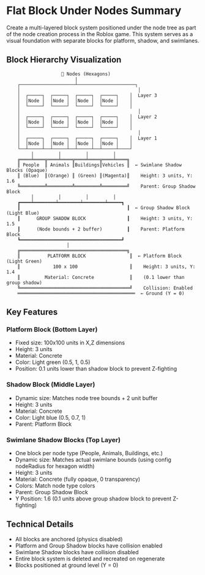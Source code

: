 # Flat Block Under Nodes Summary

Create a multi-layered block system positioned under the node tree as part of the node creation process in the Roblox game. This system serves as a visual foundation with separate blocks for platform, shadow, and swimlanes.

## Block Hierarchy Visualization

```
                    🔷 Nodes (Hexagons)
                         |
    ┌────────────────────┴─────────────────────┐
    │                                           │
    │  ┌─────┐  ┌─────┐  ┌─────┐  ┌─────┐    │  Layer 3
    │  │Node │  │Node │  │Node │  │Node │    │
    │  └─────┘  └─────┘  └─────┘  └─────┘    │
    │                                           │
    │  ┌─────┐  ┌─────┐  ┌─────┐  ┌─────┐    │  Layer 2
    │  │Node │  │Node │  │Node │  │Node │    │
    │  └─────┘  └─────┘  └─────┘  └─────┘    │
    │                                           │
    │  ┌─────┐  ┌─────┐  ┌─────┐  ┌─────┐    │  Layer 1
    │  │Node │  │Node │  │Node │  │Node │    │
    └──┴─────┴──┴─────┴──┴─────┴──┴─────┴────┘
         │         │         │         │
    ╔════╧════╦════╧════╦════╧════╦════╧════╗
    ║ People  ║ Animals ║Buildings║Vehicles ║  ← Swimlane Shadow Blocks (Opaque)
    ║ (Blue)  ║(Orange) ║ (Green) ║(Magenta)║    Height: 3 units, Y: 1.6
    ╚═════════╩═════════╩═════════╩═════════╝    Parent: Group Shadow Block
         │         │         │         │
    ┏━━━━┷━━━━━━━━┷━━━━━━━━┷━━━━━━━━┷━━━━━┓
    ┃                                       ┃  ← Group Shadow Block (Light Blue)
    ┃      GROUP SHADOW BLOCK               ┃    Height: 3 units, Y: 1.5
    ┃      (Node bounds + 2 buffer)         ┃    Parent: Platform Block
    ┗━━━━━━━━━━━━━━━━━━━━━━━━━━━━━━━━━━━━━┛
                      │
    ╔═══════════════════════════════════════╗
    ║          PLATFORM BLOCK                ║  ← Platform Block (Light Green)
    ║            100 x 100                   ║    Height: 3 units, Y: 1.4
    ║         Material: Concrete             ║    (0.1 lower than group shadow)
    ╚════════════════════════════════════════╝    Collision: Enabled
    ═══════════════════════════════════════════  ← Ground (Y = 0)
```

## Key Features

### Platform Block (Bottom Layer)
- Fixed size: 100x100 units in X,Z dimensions
- Height: 3 units
- Material: Concrete
- Color: Light green (0.5, 1, 0.5)
- Position: 0.1 units lower than shadow block to prevent Z-fighting

### Shadow Block (Middle Layer)
- Dynamic size: Matches node tree bounds + 2 unit buffer
- Height: 3 units
- Material: Concrete
- Color: Light blue (0.5, 0.7, 1)
- Parent: Platform Block

### Swimlane Shadow Blocks (Top Layer)
- One block per node type (People, Animals, Buildings, etc.)
- Dynamic size: Matches actual swimlane bounds (using config nodeRadius for hexagon width)
- Height: 3 units
- Material: Concrete (fully opaque, 0 transparency)
- Colors: Match node type colors
- Parent: Group Shadow Block
- Y Position: 1.6 (0.1 units above group shadow block to prevent Z-fighting)

## Technical Details
- All blocks are anchored (physics disabled)
- Platform and Group Shadow blocks have collision enabled
- Swimlane Shadow blocks have collision disabled
- Entire block system is deleted and recreated on regenerate
- Blocks positioned at ground level (Y = 0)